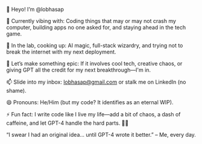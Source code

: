 👋 Heyo! I’m @lobhasap   

👀 Currently vibing with: Coding things that may or may not crash my computer, building apps no one asked for, and staying ahead in the tech game.

🌱 In the lab, cooking up: AI magic, full-stack wizardry, and trying not to break the internet with my next deployment.

💞️ Let’s make something epic: If it involves cool tech, creative chaos, or giving GPT all the credit for my next breakthrough—I'm in.

📫 Slide into my inbox: lobhasap@gmail.com or stalk me on LinkedIn (no shame).

😄 Pronouns: He/Him (but my code? It identifies as an eternal WIP).

⚡ Fun fact: I write code like I live my life—add a bit of chaos, a dash of caffeine, and let GPT-4 handle the hard parts. 🤖💡

“I swear I had an original idea... until GPT-4 wrote it better.” – Me, every day.
